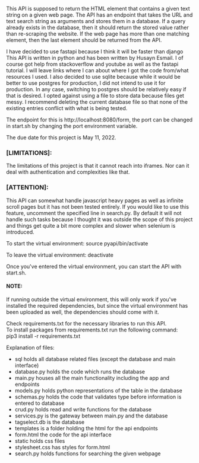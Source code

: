 This API is supposed to return the HTML element that contains a given text
string on a given web page. The API has an endpoint that takes the URL and
text search string as arguments and stores them in a database.
If a query already exists in the database, then it should return the stored
value rather than re-scraping the website. If the web page has more than one
matching element, then the last element should be returned from the API.

I have decided to use fastapi because I think it will be faster than django
This API is written in python and has been written by Husayn Esmail. I of course
got help from stackoverflow and youtube as well as the fastapi tutorial. I will
leave links where I can about where I got the code from/what resources I used. 
I also decided to use sqlite because while it would be better to use postgres 
for production, I did not intend to use it for production. In any case, 
switching to postgres should be relatively easy if that is desired. I opted 
against using a file to store data because files get messy. I recommend 
deleting the current database file so that none of the existing entries conflict 
with what is being tested.

The endpoint for this is http://localhost:8080/form, the port can be changed in
start.sh by changing the port environment variable.

The due date for this project is May 11, 2022. 

### [LIMITATIONS]:
The limitations of this project is that it cannot reach into iframes. Nor can it
deal with authentication and complexities like that.

### [ATTENTION]:
This API can somewhat handle javascript heavy pages as well as infinite scroll
pages but it has not been tested entirely. If you would like to use this feature,
uncomment the specified line in search.py. By default it will not handle such
tasks because I thought it was outside the scope of this project and things get
quite a bit more complex and slower when selenium is introduced.

To start the virtual environment:
source pyapi/bin/activate

To leave the virtual environment: 
deactivate

Once you've entered the virtual environment, you can start the API with start.sh. <br>
#### NOTE: 
If running outside the virtual environment, this will only work if you've 
installed the required dependencies, but since the virtual environment has been 
uploaded as well, the dependencies should come with it. 


Check requirements.txt for the necessary libraries to run this API. <br>
To install packages from requirements.txt run the following command:<br>
pip3 install -r requirements.txt


Explanation of files:
- sql holds all database related files (except the database and main interface)
- database.py holds the code which runs the database
- main.py houses all the main functionality including the app and endpoints
- models.py holds python representations of the table in the database
- schemas.py holds the code that validates type before information is entered to database
- crud.py holds read and write functions for the database
- services.py is the gateway between main.py and the database
- tagselect.db is the database
- templates is a folder holding the html for the api endpoints
- form.html the code for the api interface 
- static holds css files
- stylesheet.css has styles for form.html
- search.py holds functions for searching the given webpage
